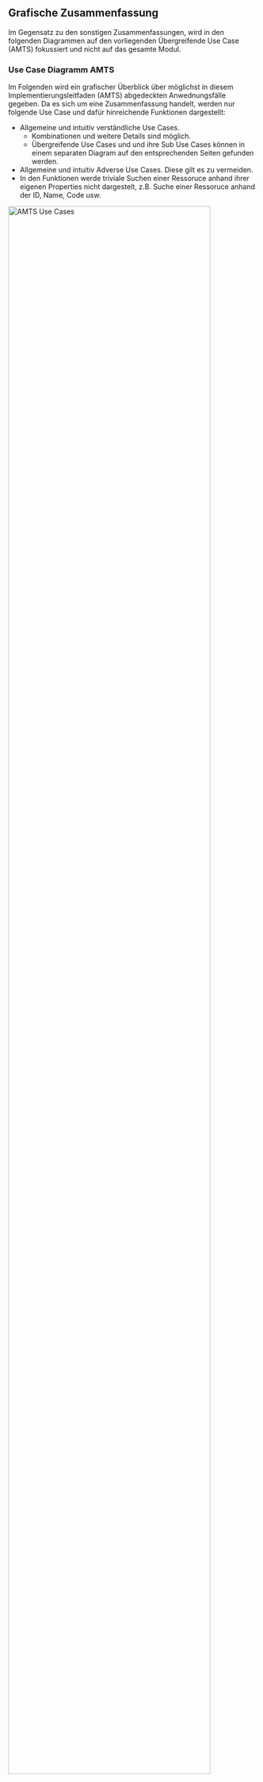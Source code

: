 ## Grafische Zusammenfassung
Im Gegensatz zu den sonstigen Zusammenfassungen, wird in den folgenden Diagrammen auf den vorliegenden Übergreifende Use Case (AMTS) fokussiert und nicht auf das gesamte Modul.

### Use Case Diagramm AMTS

Im Folgenden wird ein grafischer Überblick über möglichst in diesem Implementierungsleitfaden (AMTS) abgedeckten Anwednungsfälle gegeben.
Da es sich um eine Zusammenfassung handelt, werden nur folgende Use Case und dafür hinreichende Funktionen dargestellt:
* Allgemeine und intuitiv verständliche Use Cases.
  * Kombinationen und weitere Details sind möglich.
  * Übergreifende Use Cases und und ihre Sub Use Cases können in einem separaten Diagram auf den entsprechenden Seiten gefunden werden.
* Allgemeine und intuitiv Adverse Use Cases. Diese gilt es zu vermeiden.
* In den Funktionen werde triviale Suchen einer Ressoruce anhand ihrer eigenen Properties nicht dargestelt, z.B. Suche einer Ressoruce anhand der ID, Name, Code usw.

<img src="https://raw.githubusercontent.com/gematik/spec-ISiK-Medikation/rc/main-stufe-4/Material/images/diagrams/amts_usecases.svg" alt="AMTS Use Cases" width="90%"/>

**Anwendungsfälle AMTS**


### Interaktionen In der Versorgung

Im Folgenden ist ein beispielhafter Versorgungsprozess aus dem [Auszug des IOP-Arbeitskreises](https://simplifier.net/guide/isik-medikation-v4/ImplementationGuide-markdown-UebergreifendeUseCases-AMTS#Anhang-I-Auszug) dargestellt, welcher der Erarbeitung diese Implemetierungsleitfadens zugrunde lag. Weitere Prozesse und Details finden sich im [Anhang](https://simplifier.net/guide/isik-medikation-v4/ImplementationGuide-markdown-UebergreifendeUseCases-AMTS#Anhang-I-Auszug).

<img src="https://raw.githubusercontent.com/gematik/spec-ISiK-Medikation/rc/main-stufe-4/Material/images/AMTS_AuszugAK/Versorgungsprozess2.jpg" alt="Sturz mit stationärer Behandlung und hausärztlicher Weiterbehandlung" width="90%"/>

**Beispielprozess: Sturz mit stationärer Behandlung und hausärztlicher Weiterbehandlung**


### Ressourcen Diagramm AMTS

Im Folgenden wird ein grafischer Überblick über alle für diesen Übergreifenden Use Case (AMTS) profilierten Ressourcen gegeben.
Da es sich um eine Zusammenfassung handelt, werden nur folgende Profile und Felder dargestellt:
* Profile und Extenstion, die spezielle für AMTS profiliert wurden.
* Profile und Extenstion, die für AMTS zwingend benötigt werden. In vereinfachter Form, mit Verweis auf den Ursprung.
* Felder, mit besonderer Relevanz, die unterstüzt werden MÜSSEN (Must Support).
* * Datentypen, die im ISiK-Kontext enstanden, festgelegt oder eingeschränkt wurden, sind als **Fett** gekennzeichnet.
* Die Elemente (Unterfelder) haben, die unterstüzt werden MÜSSEN (Must Support).
* Nur Unter-Elemente (MS) bis zu ersten Tiefe, abhängig von Umfang und Systematik. D.h. Keine bedingten Wiederholungen (repeat) oder Rekursionen (part-of).

<img src="https://raw.githubusercontent.com/gematik/spec-ISiK-Medikation/rc/main-stufe-4/Material/images/diagrams/amts_resourcediagram.svg" alt="AMTS Ressourcenciagramm" width="90%"/>

**Ressourcendiagramm AMTS**

### Informationsmodelle AMTS

<img src="https://raw.githubusercontent.com/gematik/spec-ISiK-Medikation/rc/main-stufe-4/Material/images/diagrams/amts_infomodel_med.svg" alt="Infomodell AMTS aus Perspektive der Medikation" width="90%"/>

**Infomodell AMTS aus Perspektive der Medikation**


<img src="https://raw.githubusercontent.com/gematik/spec-ISiK-Medikation/rc/main-stufe-4/Material/images/diagrams/amts_infomodel_basis.svg" alt="Infomodell AMTS mit relevanten Basisinformation" width="90%"/>

**Infomodell AMTS mit relevanten Basisinformation**


<img src="https://raw.githubusercontent.com/gematik/spec-ISiK-Medikation/rc/main-stufe-4/Material/images/diagrams/amts_infomodel_labvit.svg" alt="Infomodell AMTS mit relevanten Labor- und Vitalinformationen" width="90%"/>

**Infomodell AMTS mit relevanten Labor- und Vitalinformationen**


### Interaktionen im Rahmen AMTS

Im Folgenden sind exemplarisch die Interaktionen für einen AMTS Pull und -Push im Sinne eines Businessprozesses modelliert.

<img src="https://raw.githubusercontent.com/gematik/spec-ISiK-Medikation/rc/main-stufe-4/Material/images/diagrams/AMTS_pull.svg" class="center" alt="AMTS Pull" width="90%"/>

**AMTS Pull**


<img src="https://raw.githubusercontent.com/gematik/spec-ISiK-Medikation/rc/main-stufe-4/Material/images/diagrams/AMTS_push.svg" class="center" alt="AMTS Push" width="90%"/>

**AMTS Push**
